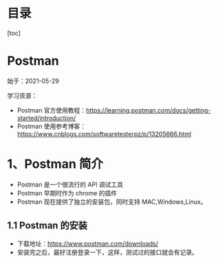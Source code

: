 # 目录

[toc]

# Postman

始于：2021-05-29

学习资源：

- Postman 官方使用教程：https://learning.postman.com/docs/getting-started/introduction/
- Postman 使用参考博客：https://www.cnblogs.com/softwaretesterpz/p/13205666.html



# 1、Postman 简介

- Postman 是一个很流行的 API 调试工具
- Postman 早期时作为 chrome 的插件
- Postman 现在提供了独立的安装包，同时支持 MAC,Windows,Linux。



## 1.1 Postman 的安装

- 下载地址：https://www.postman.com/downloads/
- 安装完之后，最好注册登录一下，这样，测试过的接口就会有记录。